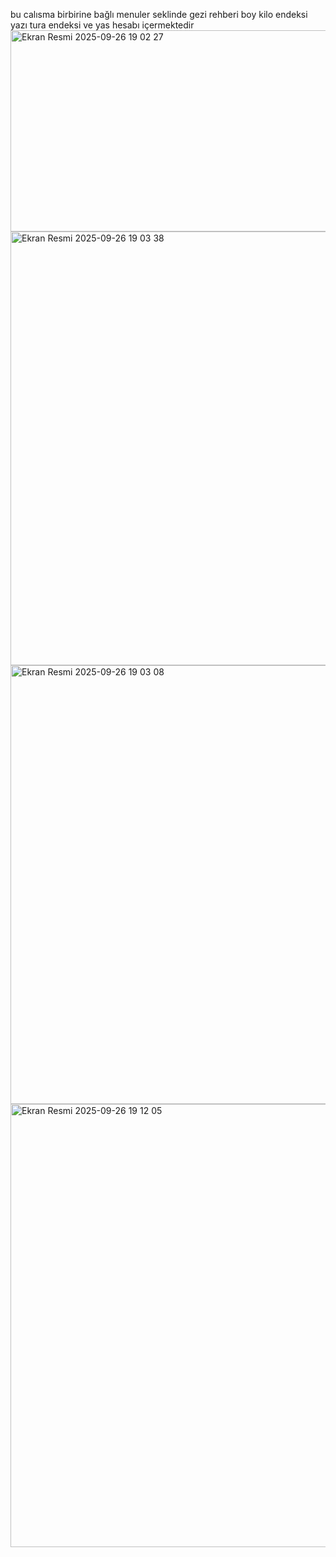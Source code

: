 bu calısma birbirine bağlı menuler seklinde gezi rehberi boy kilo endeksi yazı tura endeksi ve yas hesabı içermektedir <img width="627" height="322" alt="Ekran Resmi 2025-09-26 19 02 27" src="https://github.com/user-attachments/assets/a9f8c703-0502-4313-a852-1da19a4add6c" />
<img width="586" height="694" alt="Ekran Resmi 2025-09-26 19 03 38" src="https://github.com/user-attachments/assets/e9315b0a-92c0-4357-a4b6-d32f6b462b59" />
<img width="610" height="702" alt="Ekran Resmi 2025-09-26 19 03 08" src="https://github.com/user-attachments/assets/4f2384e7-d406-47e5-b89c-329e1f6b14c6" />
<img width="605" height="709" alt="Ekran Resmi 2025-09-26 19 12 05" src="https://github.com/user-attachments/assets/31535035-b9e0-496c-aacd-8c752d4caf51" />
